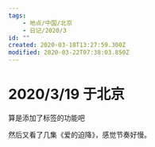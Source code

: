 ```yaml
---
tags:
    - 地点/中国/北京
    - 日记/2020/3
id: ""
created: 2020-03-18T13:27:59.300Z
modified: 2020-03-22T07:38:03.850Z
---
```

# 2020/3/19 于北京

算是添加了标签的功能吧

然后又看了几集《爱的迫降》，感觉节奏好慢。    
